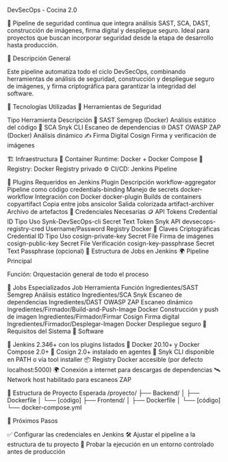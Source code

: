 DevSecOps - Cocina 2.0

🚀 Pipeline de seguridad continua que integra análisis SAST, SCA, DAST, construcción de imágenes, firma digital y despliegue seguro.
Ideal para proyectos que buscan incorporar seguridad desde la etapa de desarrollo hasta producción.

📝 Descripción General

Este pipeline automatiza todo el ciclo DevSecOps, combinando herramientas de análisis de seguridad, construcción y despliegue seguro de imágenes, y firma criptográfica para garantizar la integridad del software.

🧰 Tecnologías Utilizadas
🔐 Herramientas de Seguridad

Tipo	Herramienta	Descripción
🧠 SAST	Semgrep
 (Docker)	Análisis estático del código
🧱 SCA	Snyk CLI
	Escaneo de dependencias
🌐 DAST	OWASP ZAP
 (Docker)	Análisis dinámico
✍️ Firma Digital	Cosign
	Firma y verificación de imágenes

🏗️ Infraestructura
🐳 Container Runtime: Docker + Docker Compose
🧭 Registry: Docker Registry privado
⚙️ CI/CD: Jenkins Pipeline

🧩 Plugins Requeridos en Jenkins
Plugin	Descripción
workflow-aggregator	Pipeline como código
credentials-binding	Manejo de secrets
docker-workflow	Integración con Docker
docker-plugin	Builds de containers
copyartifact	Copia entre jobs
ansicolor	Salida colorizada
artifact-archiver	Archivo de artefactos
🔑 Credenciales Necesarias
🪙 API Tokens
Credential ID	Tipo	Uso
Synk-DevSecOps-cli	Secret Text	Token Snyk API
devsecops-registry-cred	Username/Password	Registry Docker
🔐 Claves Criptográficas
Credential ID	Tipo	Uso
cosign-private-key	Secret File	Firma de imágenes
cosign-public-key	Secret File	Verificación
cosign-key-passphrase	Secret Text	Passphrase (opcional)
🧠 Estructura de Jobs en Jenkins
🌍 Pipeline Principal

Función: Orquestación general de todo el proceso

🧪 Jobs Especializados
Job	Herramienta	Función
Ingredientes/SAST	Semgrep	Análisis estático
Ingredientes/SCA	Snyk	Escaneo de dependencias
Ingredientes/DAST	OWASP ZAP	Escaneo dinámico
Ingredientes/Firmador/Build-and-Push-Image	Docker	Construcción y push de imagen
Ingredientes/Firmador/Firmar	Cosign	Firma digital
Ingredientes/Firmador/Desplegar-Imagen	Docker	Despliegue seguro
🧰 Requisitos del Sistema
🧭 Software

🧱 Jenkins 2.346+ con los plugins listados
🐳 Docker 20.10+ y Docker Compose 2.0+
📝 Cosign 2.0+ instalado en agentes
🧠 Snyk CLI disponible en PATH o vía tool installer
📦 Registry Docker accesible (por defecto localhost:5000)
🌍 Conexión a internet para descargas de dependencias
🛰️ Network host habilitado para escaneos ZAP

📂 Estructura de Proyecto Esperada
/proyecto/
├── Backend/
│   ├── Dockerfile
│   └── [código]
├── Frontend/
│   ├── Dockerfile
│   └── [código]
└── docker-compose.yml

🏁 Próximos Pasos

✅ Configurar las credenciales en Jenkins
🛠️ Ajustar el pipeline a la estructura de tu proyecto
🧪 Probar la ejecución en un entorno controlado antes de producción

